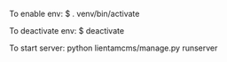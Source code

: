 To enable env:
$ . venv/bin/activate

To deactivate env:
$ deactivate

To start server:
python lientamcms/manage.py runserver
